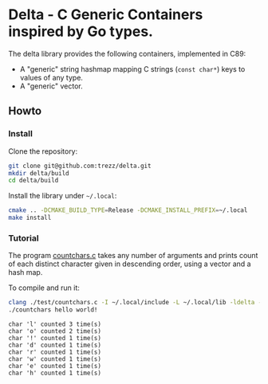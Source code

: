# Delta - C Generic Containers inspired by Go types.

The delta library provides the following containers, implemented in C89:
* A "generic" string hashmap mapping C strings (`const char*`) keys to values of any type.
* A "generic" vector.

## Howto

### Install

Clone the repository:
```sh
git clone git@github.com:trezz/delta.git
mkdir delta/build
cd delta/build
```

Install the library under `~/.local`:
```sh
cmake .. -DCMAKE_BUILD_TYPE=Release -DCMAKE_INSTALL_PREFIX=~/.local
make install
```

### Tutorial

The program [countchars.c](test/countchars.c) takes any number of arguments and prints count of each distinct character given in descending order, using a vector and a hash map.

To compile and run it:

```sh
clang ./test/countchars.c -I ~/.local/include -L ~/.local/lib -ldelta -o countchars
./countchars hello world!
```
```
char 'l' counted 3 time(s)
char 'o' counted 2 time(s)
char '!' counted 1 time(s)
char 'd' counted 1 time(s)
char 'r' counted 1 time(s)
char 'w' counted 1 time(s)
char 'e' counted 1 time(s)
char 'h' counted 1 time(s)
```
